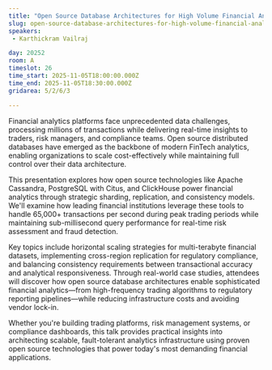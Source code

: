 ```yaml
---
title: "Open Source Database Architectures for High Volume Financial Analytics"
slug: open-source-database-architectures-for-high-volume-financial-analytics
speakers:
 - Karthickram Vailraj

day: 20252
room: A
timeslot: 26
time_start: 2025-11-05T18:00:00.000Z
time_end: 2025-11-05T18:30:00.000Z
gridarea: 5/2/6/3

---
```


Financial analytics platforms face unprecedented data challenges, processing millions of transactions while delivering real-time insights to traders, risk managers, and compliance teams. Open source distributed databases have emerged as the backbone of modern FinTech analytics, enabling organizations to scale cost-effectively while maintaining full control over their data architecture.
 
This presentation explores how open source technologies like Apache Cassandra, PostgreSQL with Citus, and ClickHouse power financial analytics through strategic sharding, replication, and consistency models. We'll examine how leading financial institutions leverage these tools to handle 65,000+ transactions per second during peak trading periods while maintaining sub-millisecond query performance for real-time risk assessment and fraud detection.
 
Key topics include horizontal scaling strategies for multi-terabyte financial datasets, implementing cross-region replication for regulatory compliance, and balancing consistency requirements between transactional accuracy and analytical responsiveness. Through real-world case studies, attendees will discover how open source database architectures enable sophisticated financial analytics—from high-frequency trading algorithms to regulatory reporting pipelines—while reducing infrastructure costs and avoiding vendor lock-in.
 
Whether you're building trading platforms, risk management systems, or compliance dashboards, this talk provides practical insights into architecting scalable, fault-tolerant analytics infrastructure using proven open source technologies that power today's most demanding financial applications.